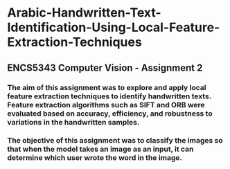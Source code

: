 # Arabic-Handwritten-Text-Identification-Using-Local-Feature-Extraction-Techniques
## ENCS5343 Computer Vision  - Assignment 2
### The aim of this assignment was to explore and apply local feature extraction techniques to identify handwritten texts. Feature extraction algorithms such as SIFT and ORB were evaluated based on accuracy, efficiency, and robustness to variations in the handwritten samples.
### The objective of this assignment was to classify the images so that when the model takes an image as an input, it can determine which user wrote the word in the image. 

